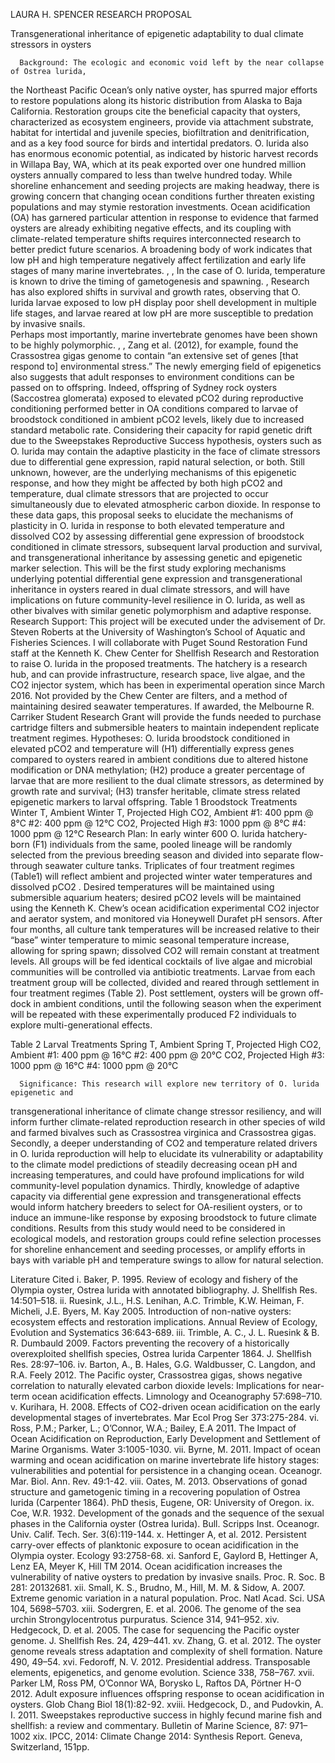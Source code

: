 LAURA H. SPENCER                                      RESEARCH PROPOSAL

Transgenerational inheritance of epigenetic adaptability to dual climate stressors in oysters

      Background: The ecologic and economic void left by the near collapse of Ostrea lurida, 
the Northeast Pacific Ocean’s only native oyster, has spurred major efforts to restore populations 
along its historic distribution from Alaska to Baja California.  Restoration groups cite the 
beneficial capacity that oysters, characterized as ecosystem engineers, provide via attachment 
substrate, habitat for intertidal and juvenile species, biofiltration and denitrification, and as a key 
food source for birds and intertidal predators.  O. lurida also has enormous economic potential, as 
indicated by historic harvest records in Willapa Bay, WA, which at its peak exported over one 
hundred million oysters annually compared to less than twelve hundred today.  While shoreline 
enhancement and seeding projects are making headway, there is growing concern that changing 
ocean conditions further threaten existing populations and may stymie restoration investments.
      Ocean acidification (OA) has garnered particular attention in response to evidence that 
farmed oysters are already exhibiting negative effects,  and its coupling with climate-related 
temperature shifts requires interconnected research to better predict future scenarios. A broadening 
body of work indicates that low pH and high temperature negatively affect fertilization and early 
life stages of many marine invertebrates. , ,  In the case of O. lurida, temperature is known to 
drive the timing of gametogenesis and spawning. ,  Research has also explored shifts in survival 
and growth rates, observing that O. lurida larvae exposed to low pH display poor shell 
development in multiple life stages,  and larvae reared at low pH are more susceptible to 
predation by invasive snails.  
      Perhaps most importantly, marine invertebrate genomes have been shown to be highly 
polymorphic. , ,  Zang et al. (2012), for example, found the Crassostrea gigas genome to 
contain “an extensive set of genes [that respond to] environmental stress.”  The newly emerging 
field of epigenetics also suggests that adult responses to environment conditions can be passed on 
to offspring.  Indeed, offspring of Sydney rock oysters (Saccostrea glomerata) exposed to 
elevated pCO2 during reproductive conditioning performed better in OA conditions compared to 
larvae of broodstock conditioned in ambient pCO2 levels, likely due to increased standard 
metabolic rate.  Considering their capacity for rapid genetic drift due to the Sweepstakes 
Reproductive Success hypothesis,  oysters such as O. lurida may contain the adaptive plasticity 
in the face of climate stressors due to differential gene expression, rapid natural selection, or both. 
Still unknown, however, are the underlying mechanisms of this epigenetic response, and how they 
might be affected by both high pCO2 and temperature, dual climate stressors that are projected to 
occur simultaneously due to elevated atmospheric carbon dioxide. 
      In response to these data gaps, this proposal seeks to elucidate the mechanisms of 
plasticity in O. lurida in response to both elevated temperature and dissolved CO2 by assessing 
differential gene expression of broodstock conditioned in climate stressors, subsequent larval 
production and survival, and transgenerational inheritance by assessing genetic and epigenetic 
marker selection. This will be the first study exploring mechanisms underlying potential 
differential gene expression and transgenerational inheritance in oysters reared in dual climate 
stressors, and will have implications on future community-level resilience in O. lurida, as well 
as other bivalves with similar genetic polymorphism and adaptive response. 
      Research Support: This project will be executed under the advisement of Dr. Steven 
Roberts at the University of Washington’s School of Aquatic and Fisheries Sciences. I will 
collaborate with Puget Sound Restoration Fund staff at the Kenneth K. Chew Center for Shellfish 
Research and Restoration to raise O. lurida in the proposed treatments. The hatchery is a research 
hub, and can provide infrastructure, research space, live algae, and the CO2 injector system, which 
has been in experimental operation since March 2016. Not provided by the Chew Center are 
filters, and a method of maintaining desired seawater temperatures. If awarded, the Melbourne 
R. Carriker Student Research Grant will provide the funds needed to purchase cartridge filters 
and submersible heaters to maintain independent replicate treatment regimes.
       Hypotheses: O. lurida broodstock conditioned in elevated pCO2 and temperature will 
(H1) differentially express genes compared to oysters reared in ambient conditions due to altered 
histone modification or DNA methylation; (H2) produce a greater percentage of larvae that are 
more resilient to the dual climate stressors, as determined by growth rate and survival; (H3) 
transfer heritable, climate stress related epigenetic markers to larval offspring. 
Table 1    Broodstock Treatments
Winter T, Ambient 
Winter T, Projected High
CO2, Ambient
#1: 400 ppm @ 8°C
#2: 400 ppm @ 12°C
CO2, Projected High
#3: 1000 ppm @ 8°C
#4: 1000 ppm @ 12°C
 	Research Plan: In early winter 600 O. lurida hatchery-born (F1) individuals from the 
same, pooled lineage will be randomly selected from the previous breeding season and divided 
into separate flow-through seawater culture tanks. Triplicates of four treatment regimes (Table1) 
will reflect ambient and projected winter water temperatures and dissolved pCO2 . 
Desired temperatures will be maintained using submersible aquarium heaters; desired pCO2 levels 
will be maintained using the Kenneth K. Chew’s ocean acidification experimental CO2 injector 
and aerator system, and monitored via Honeywell Durafet pH sensors. After four months, all 
culture tank temperatures will be increased relative to their “base” winter temperature to mimic 
seasonal temperature increase, allowing for spring spawn; dissolved CO2 will remain constant at 
treatment levels. All groups will be fed identical cocktails of live algae and microbial 
communities will be controlled via antibiotic treatments. Larvae from each treatment group will 
be collected, divided and reared through settlement in four treatment regimes (Table 2). Post 
settlement, oysters will be grown off-dock in ambient conditions, until the following season when 
the experiment will be repeated with these experimentally produced F2 individuals to explore 
multi-generational effects.

Table 2            Larval Treatments
Spring T, Ambient 
Spring T, Projected High
CO2, Ambient
#1: 400 ppm @ 16°C
#2: 400 ppm @ 20°C
CO2, Projected High
#3: 1000 ppm @ 16°C
#4: 1000 ppm @ 20°C

      Significance: This research will explore new territory of O. lurida epigenetic and 
transgenerational inheritance of climate change stressor resiliency, and will inform further 
climate-related reproduction research in other species of wild and farmed bivalves such as 
Crassostrea virginica and Crassostrea gigas. Secondly, a deeper understanding of CO2 and 
temperature related drivers in O. lurida reproduction will help to elucidate its vulnerability or 
adaptability to the climate model predictions of steadily decreasing ocean pH and increasing 
temperatures, and could have profound implications for wild community-level population 
dynamics. Thirdly, knowledge of adaptive capacity via differential gene expression and 
transgenerational effects would inform hatchery breeders to select for OA-resilient oysters, or to 
induce an immune-like response by exposing broodstock to future climate conditions. Results 
from this study would need to be considered in ecological models, and restoration groups could 
refine selection processes for shoreline enhancement and seeding processes, or amplify efforts in 
bays with variable pH and temperature swings to allow for natural selection. 
      
Literature Cited 
i.	Baker, P. 1995. Review of ecology and fishery of the Olympia oyster, Ostrea lurida with 
annotated bibliography. J. Shellfish Res. 14:501–518.
ii.	Ruesink, J.L., H.S. Lenihan, A.C. Trimble, K.W. Heiman, F. Micheli, J.E. Byers, M. Kay 
2005. Introduction of non-native oysters: ecosystem effects and restoration implications. 
Annual Review of Ecology, Evolution and Systematics 36:643-689.
iii.	Trimble, A. C., J. L. Ruesink & B. R. Dumbauld 2009. Factors preventing the recovery of a 
historically overexploited shellfish species, Ostrea lurida Carpenter 1864. J. Shellfish 
Res. 28:97–106.
iv.	Barton, A., B. Hales, G.G. Waldbusser, C. Langdon, and R.A. Feely 2012. The Pacific 
oyster, Crassostrea gigas, shows negative correlation to naturally elevated carbon dioxide 
levels: Implications for near-term ocean acidification effects. Limnology and 
Oceanography 57:698–710.
v.	Kurihara, H. 2008. Effects of CO2-driven ocean acidification on the early developmental 
stages of invertebrates. Mar Ecol Prog Ser 373:275-284.
vi.	Ross, P.M.; Parker, L.; O’Connor, W.A.; Bailey, E.A 2011. The Impact of Ocean 
Acidification on Reproduction, Early Development and Settlement of Marine 
Organisms. Water 3:1005-1030.
vii.	Byrne, M. 2011. Impact of ocean warming and ocean acidification on marine invertebrate life 
history stages: vulnerabilities and potential for persistence in a changing ocean. Oceanogr. 
Mar. Biol. Ann. Rev. 49:1-42.
viii.	Oates, M. 2013. Observations of gonad structure and gametogenic timing in a recovering 
population of Ostrea lurida (Carpenter 1864). PhD thesis, Eugene, OR: University of Oregon.
ix.	Coe, W.R. 1932. Development of the gonads and the sequence of the sexual phases in the 
California oyster (Ostrea lurida). Bull. Scripps Inst. Oceanogr. Univ. Calif. Tech. Ser. 
3(6):119-144.
x.	Hettinger A, et al. 2012. Persistent carry-over effects of planktonic exposure to ocean 
acidification in the Olympia oyster. Ecology 93:2758-68.
xi.	Sanford E, Gaylord B, Hettinger A, Lenz EA, Meyer K, Hill TM 2014. Ocean acidification 
increases the vulnerability of native oysters to predation by invasive snails. Proc. R. Soc. B 
281: 20132681.
xii.	Small, K. S., Brudno, M., Hill, M. M. & Sidow, A. 2007. Extreme genomic variation in a 
natural population. Proc. Natl Acad. Sci. USA 104, 5698–5703.
xiii.	Sodergren, E. et al. 2006. The genome of the sea urchin Strongylocentrotus 
purpuratus. Science 314, 941–952.
xiv.	Hedgecock, D. et al. 2005. The case for sequencing the Pacific oyster genome. J. Shellfish 
Res. 24, 429–441.
xv.	Zhang, G. et al. 2012. The oyster genome reveals stress adaptation and complexity of shell 
formation. Nature 490, 49–54.
xvi.	Fedoroff, N. V. 2012. Presidential address. Transposable elements, epigenetics, and genome 
evolution. Science 338, 758–767.
xvii.	Parker LM, Ross PM, O’Connor WA, Borysko L, Raftos DA, Pörtner H-O 2012. Adult 
exposure influences offspring response to ocean acidification in oysters. Glob Chang Biol 
18(1):82-92. 
xviii.	Hedgecock, D., and Pudovkin, A. I. 2011. Sweepstakes reproductive success in highly fecund 
marine fish and shellfish: a review and commentary. Bulletin of Marine Science, 87: 971–
1002
xix.	IPCC, 2014: Climate Change 2014: Synthesis Report. Geneva, Switzerland, 151pp.
